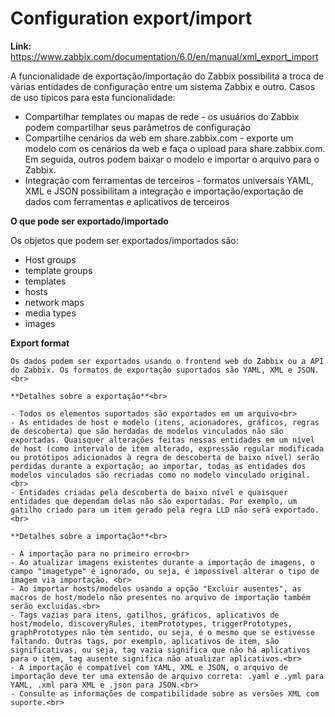 # **Configuration export/import**
  **Link:** https://www.zabbix.com/documentation/6.0/en/manual/xml_export_import

   A funcionalidade de exportação/importação do Zabbix possibilita a troca de várias entidades de configuração entre um sistema Zabbix e outro. Casos de uso típicos para esta funcionalidade:<br>
   - Compartilhar templates ou mapas de rede - os usuários do Zabbix podem compartilhar seus parâmetros de configuração<br>
   - Compartilhe cenários da web em share.zabbix.com - exporte um modelo com os cenários da web e faça o upload para share.zabbix.com. Em seguida, outros podem baixar o modelo e importar o arquivo para o Zabbix.<br>
   - Integração com ferramentas de terceiros - formatos universais YAML, XML e JSON possibilitam a integração e importação/exportação de dados com ferramentas e aplicativos de terceiros<br>

   **O que pode ser exportado/importado**<br>

   Os objetos que podem ser exportados/importados são:<br>
   - Host groups<br>
   - template groups<br>
   - templates<br>
   - hosts<br>
   - network maps<br>
   - media types<br>
   - images<br>

   **Export format**<br>

    Os dados podem ser exportados usando o frontend web do Zabbix ou a API do Zabbix. Os formatos de exportação suportados são YAML, XML e JSON.<br>

    **Detalhes sobre a exportação**<br>
 
    - Todos os elementos suportados são exportados em um arquivo<br>
    - As entidades de host e modelo (itens, acionadores, gráficos, regras de descoberta) que são herdadas de modelos vinculados não são exportadas. Quaisquer alterações feitas nessas entidades em um nível de host (como intervalo de item alterado, expressão regular modificada ou protótipos adicionados à regra de descoberta de baixo nível) serão perdidas durante a exportação; ao importar, todas as entidades dos modelos vinculados são recriadas como no modelo vinculado original.<br>
    - Entidades criadas pela descoberta de baixo nível e quaisquer entidades que dependam delas não são exportadas. Por exemplo, um gatilho criado para um item gerado pela regra LLD não será exportado.<br>

    **Detalhes sobre a importação**<br>

    - A importação para no primeiro erro<br>
    - Ao atualizar imagens existentes durante a importação de imagens, o campo "imagetype" é ignorado, ou seja, é impossível alterar o tipo de imagem via importação. <br>
    - Ao importar hosts/modelos usando a opção "Excluir ausentes", as macros de host/modelo não presentes no arquivo de importação também serão excluídas.<br>
    - Tags vazias para itens, gatilhos, gráficos, aplicativos de host/modelo, discoveryRules, itemPrototypes, triggerPrototypes, graphPrototypes não têm sentido, ou seja, é o mesmo que se estivesse faltando. Outras tags, por exemplo, aplicativos de item, são significativas, ou seja, tag vazia significa que não há aplicativos para o item, tag ausente significa não atualizar aplicativos.<br>
    - A importação é compatível com YAML, XML e JSON, o arquivo de importação deve ter uma extensão de arquivo correta: .yaml e .yml para YAML, .xml para XML e .json para JSON.<br>
    - Consulte as informações de compatibilidade sobre as versões XML com suporte.<br>
